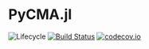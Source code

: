 # PyCMA.jl

![Lifecycle](https://img.shields.io/badge/lifecycle-experimental-orange.svg)<!--
![Lifecycle](https://img.shields.io/badge/lifecycle-maturing-blue.svg)
![Lifecycle](https://img.shields.io/badge/lifecycle-stable-green.svg)
![Lifecycle](https://img.shields.io/badge/lifecycle-retired-orange.svg)
![Lifecycle](https://img.shields.io/badge/lifecycle-archived-red.svg)
![Lifecycle](https://img.shields.io/badge/lifecycle-dormant-blue.svg) -->
[![Build Status](https://travis-ci.com/jbrea/PyCMA.jl.svg?branch=master)](https://travis-ci.com/jbrea/PyCMA.jl)
[![codecov.io](http://codecov.io/github/jbrea/PyCMA.jl/coverage.svg?branch=master)](http://codecov.io/github/jbrea/PyCMA.jl?branch=master)
<!--
[![Documentation](https://img.shields.io/badge/docs-stable-blue.svg)](https://jbrea.github.io/PyCMA.jl/stable)
[![Documentation](https://img.shields.io/badge/docs-master-blue.svg)](https://jbrea.github.io/PyCMA.jl/dev)
-->
